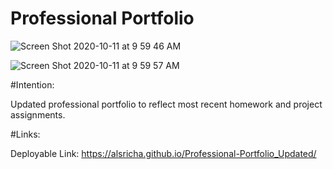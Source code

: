 # Professional Portfolio

![Screen Shot 2020-10-11 at 9 59 46 AM](https://user-images.githubusercontent.com/64692833/95683463-9e1c5400-0ba8-11eb-99ea-a3498c7a33ae.png)


![Screen Shot 2020-10-11 at 9 59 57 AM](https://user-images.githubusercontent.com/64692833/95683472-b42a1480-0ba8-11eb-9d35-41796d4b53be.png)

#Intention:

Updated professional portfolio to reflect most recent homework and project assignments. 

#Links:

Deployable Link: https://alsricha.github.io/Professional-Portfolio_Updated/